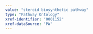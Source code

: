 ```yaml
---
value: "steroid biosynthetic pathway"
type: "Pathway Ontology"
xref-identifier: "0001152"
xref-dataSource: "PW"
---
```


